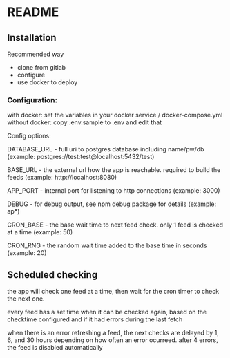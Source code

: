 # README #

## Installation ##

Recommended way

- clone from gitlab
- configure
- use docker to deploy

### Configuration:

with docker: set the variables in your docker service / docker-compose.yml
without docker: copy .env.sample to .env and edit that

Config options:

DATABASE_URL - full uri to postgres database including name/pw/db
(example: postgres://test:test@localhost:5432/test)

BASE_URL - the external url how the app is reachable. required to build the feeds
(example: http://localhost:8080)

APP_PORT - internal port for listening to http connections
(example: 3000)

DEBUG - for debug output, see npm debug package for details
(example: ap*)

CRON_BASE - the base wait time to next feed check. only 1 feed is checked at a  time
(example: 50)

CRON_RNG - the random wait time added to the base time in seconds
(example: 20)

## Scheduled checking

the app will check one feed at a time, then wait for the cron timer to check the next one.

every feed has a set time when it can be checked again, based on the checktime configured and if it had errors during the last fetch

when there is an error refreshing a feed, the next checks are delayed by 1, 6, and 30 hours depending on how often an error ocurreed. after 4 errors, the feed is disabled automatically

## 
